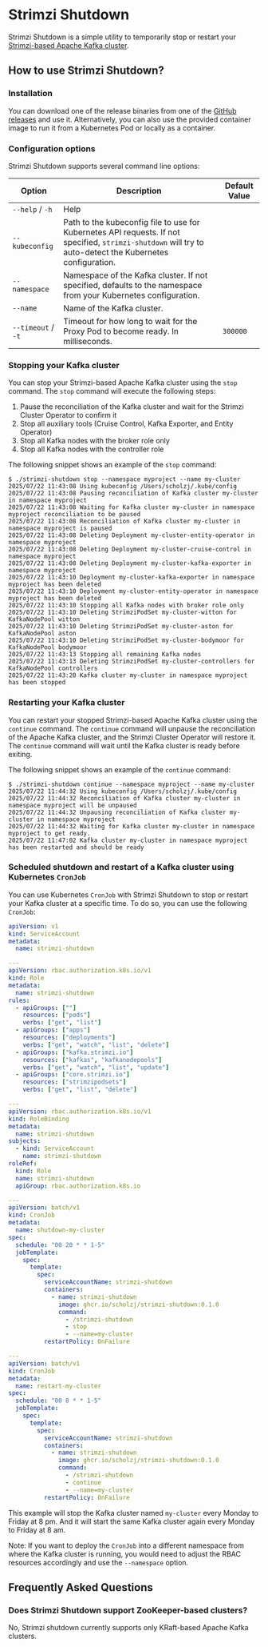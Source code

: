 # Strimzi Shutdown

Strimzi Shutdown is a simple utility to temporarily stop or restart your [Strimzi-based Apache Kafka cluster](https://strimzi.io). 

## How to use Strimzi Shutdown?

### Installation

You can download one of the release binaries from one of the [GitHub releases](https://github.com/scholzj/strimzi-shutdown/releases) and use it.
Alternatively, you can also use the provided container image to run it from a Kubernetes Pod or locally as a container.

### Configuration options

Strimzi Shutdown supports several command line options:

| Option             | Description                                                                                                                                                | Default Value |
|--------------------|------------------------------------------------------------------------------------------------------------------------------------------------------------|---------------|
| `--help` / `-h`    | Help                                                                                                                                                       |               |
| `--kubeconfig`     | Path to the kubeconfig file to use for Kubernetes API requests. If not specified, `strimzi-shutdown` will try to auto-detect the Kubernetes configuration. |               |
| `--namespace`      | Namespace of the Kafka cluster. If not specified, defaults to the namespace from your Kubernetes configuration.                                            |               |
| `--name`           | Name of the Kafka cluster.                                                                                                                                 |               |
| `--timeout` / `-t` | Timeout for how long to wait for the Proxy Pod to become ready. In milliseconds.                                                                           | `300000`      |

### Stopping your Kafka cluster

You can stop your Strimzi-based Apache Kafka cluster using the `stop` command.
The `stop` command will execute the following steps:
1. Pause the reconciliation of the Kafka cluster and wait for the Strimzi Cluster Operator to confirm it
2. Stop all auxiliary tools (Cruise Control, Kafka Exporter, and Entity Operator)
3. Stop all Kafka nodes with the broker role only
4. Stop all Kafka nodes with the controller role

The following snippet shows an example of the `stop` command:

```
$ ./strimzi-shutdown stop --namespace myproject --name my-cluster
2025/07/22 11:43:08 Using kubeconfig /Users/scholzj/.kube/config
2025/07/22 11:43:08 Pausing reconciliation of Kafka cluster my-cluster in namespace myproject
2025/07/22 11:43:08 Waiting for Kafka cluster my-cluster in namespace myproject reconciliation to be paused
2025/07/22 11:43:08 Reconciliation of Kafka cluster my-cluster in namespace myproject is paused
2025/07/22 11:43:08 Deleting Deployment my-cluster-entity-operator in namespace myproject
2025/07/22 11:43:08 Deleting Deployment my-cluster-cruise-control in namespace myproject
2025/07/22 11:43:08 Deleting Deployment my-cluster-kafka-exporter in namespace myproject
2025/07/22 11:43:10 Deployment my-cluster-kafka-exporter in namespace myproject has been deleted
2025/07/22 11:43:10 Deployment my-cluster-entity-operator in namespace myproject has been deleted
2025/07/22 11:43:10 Stopping all Kafka nodes with broker role only
2025/07/22 11:43:10 Deleting StrimziPodSet my-cluster-witton for KafkaNodePool witton
2025/07/22 11:43:10 Deleting StrimziPodSet my-cluster-aston for KafkaNodePool aston
2025/07/22 11:43:10 Deleting StrimziPodSet my-cluster-bodymoor for KafkaNodePool bodymoor
2025/07/22 11:43:13 Stopping all remaining Kafka nodes
2025/07/22 11:43:13 Deleting StrimziPodSet my-cluster-controllers for KafkaNodePool controllers
2025/07/22 11:43:20 Kafka cluster my-cluster in namespace myproject has been stopped
```

### Restarting your Kafka cluster

You can restart your stopped Strimzi-based Apache Kafka cluster using the `continue` command.
The `continue` command will unpause the reconciliation of the Apache Kafka cluster, and the Strimzi Cluster Operator will restore it.
The `continue` command will wait until the Kafka cluster is ready before exiting.

The following snippet shows an example of the `continue` command:

```
$ ./strimzi-shutdown continue --namespace myproject --name my-cluster
2025/07/22 11:44:32 Using kubeconfig /Users/scholzj/.kube/config
2025/07/22 11:44:32 Reconciliation of Kafka cluster my-cluster in namespace myproject will be unpaused
2025/07/22 11:44:32 Unpausing reconciliation of Kafka cluster my-cluster in namespace myproject
2025/07/22 11:44:32 Waiting for Kafka cluster my-cluster in namespace myproject to get ready.
2025/07/22 11:47:02 Kafka cluster my-cluster in namespace myproject has been restarted and should be ready
```

### Scheduled shutdown and restart of a Kafka cluster using Kubernetes `CronJob`

You can use Kubernetes `CronJob` with Strimzi Shutdown to stop or restart your Kafka cluster at a specific time.
To do so, you can use the following `CronJob`:

```yaml
apiVersion: v1
kind: ServiceAccount
metadata:
  name: strimzi-shutdown

---
apiVersion: rbac.authorization.k8s.io/v1
kind: Role
metadata:
  name: strimzi-shutdown
rules:
  - apiGroups: [""]
    resources: ["pods"]
    verbs: ["get", "list"]
  - apiGroups: ["apps"]
    resources: ["deployments"]
    verbs: ["get", "watch", "list", "delete"]
  - apiGroups: ["kafka.strimzi.io"]
    resources: ["kafkas", "kafkanodepools"]
    verbs: ["get", "watch", "list", "update"]
  - apiGroups: ["core.strimzi.io"]
    resources: ["strimzipodsets"]
    verbs: ["get", "list", "delete"]

---
apiVersion: rbac.authorization.k8s.io/v1
kind: RoleBinding
metadata:
  name: strimzi-shutdown
subjects:
  - kind: ServiceAccount
    name: strimzi-shutdown
roleRef:
  kind: Role
  name: strimzi-shutdown
  apiGroup: rbac.authorization.k8s.io

---
apiVersion: batch/v1
kind: CronJob
metadata:
  name: shutdown-my-cluster
spec:
  schedule: "00 20 * * 1-5"
  jobTemplate:
    spec:
      template:
        spec:
          serviceAccountName: strimzi-shutdown
          containers:
            - name: strimzi-shutdown
              image: ghcr.io/scholzj/strimzi-shutdown:0.1.0
              command:
                - /strimzi-shutdown
                - stop
                - --name=my-cluster
          restartPolicy: OnFailure

---
apiVersion: batch/v1
kind: CronJob
metadata:
  name: restart-my-cluster
spec:
  schedule: "00 8 * * 1-5"
  jobTemplate:
    spec:
      template:
        spec:
          serviceAccountName: strimzi-shutdown
          containers:
            - name: strimzi-shutdown
              image: ghcr.io/scholzj/strimzi-shutdown:0.1.0
              command:
                - /strimzi-shutdown
                - continue
                - --name=my-cluster
          restartPolicy: OnFailure
```

This example will stop the Kafka cluster named `my-cluster` every Monday to Friday at 8 pm.
And it will start the same Kafka cluster again every Monday to Friday at 8 am.

Note: If you want to deploy the `CronJob` into a different namespace from where the Kafka cluster is running, you would need to adjust the RBAC resources accordingly and use the `--namespace` option. 

## Frequently Asked Questions

### Does Strimzi Shutdown support ZooKeeper-based clusters?

No, Strimzi shutdown currently supports only KRaft-based Apache Kafka clusters. 
